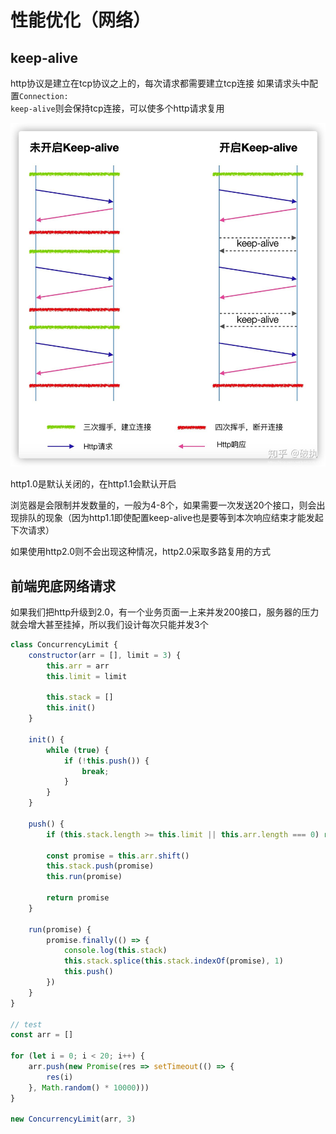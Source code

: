 # 性能优化（网络）

## keep-alive

http协议是建立在tcp协议之上的，每次请求都需要建立tcp连接
如果请求头中配置<code>Connection: keep-alive</code>则会保持tcp连接，可以使多个http请求复用

![](./keepalive.jpeg)

http1.0是默认关闭的，在http1.1会默认开启

浏览器是会限制并发数量的，一般为4-8个，如果需要一次发送20个接口，则会出现排队的现象（因为http1.1即使配置keep-alive也是要等到本次响应结束才能发起下次请求）

如果使用http2.0则不会出现这种情况，http2.0采取多路复用的方式

## 前端兜底网络请求

如果我们把http升级到2.0，有一个业务页面一上来并发200接口，服务器的压力就会增大甚至挂掉，所以我们设计每次只能并发3个

```js
class ConcurrencyLimit {
    constructor(arr = [], limit = 3) {
        this.arr = arr
        this.limit = limit

        this.stack = []
        this.init()
    }

    init() {
        while (true) {
            if (!this.push()) {
                break;
            }
        }
    }

    push() {
        if (this.stack.length >= this.limit || this.arr.length === 0) return;

        const promise = this.arr.shift()
        this.stack.push(promise)
        this.run(promise)

        return promise
    }

    run(promise) {
        promise.finally(() => {
            console.log(this.stack)
            this.stack.splice(this.stack.indexOf(promise), 1)
            this.push()
        })
    }
}

// test
const arr = []

for (let i = 0; i < 20; i++) {
    arr.push(new Promise(res => setTimeout(() => {
        res(i)
    }, Math.random() * 10000)))
}

new ConcurrencyLimit(arr, 3)
```